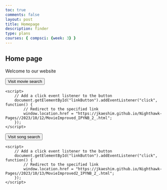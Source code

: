 ```yaml
---
toc: true
comments: false
layout: post
title: Homepage
description: finder
type: plans
courses: { compsci: {week: 3} }
---
```

## Home page
Welcome to our website
<html>
<head>
    <title>visit website</title>
</head>
<body>
    <button id="linkButton">Visit movie search</button>

    <script>
        // Add a click event listener to the button
        document.getElementById("linkButton").addEventListener("click", function() {
            // Redirect to the specified link
            window.location.href = "https://jkaeshim.github.io/Nighthawk-Pages//2023/10/12/MovieImproved_IPYNB_2_.html";
        });
    </script>
</body>
</html>
<html>
<head>
    <title>visit website</title>
</head>
<body>
    <button id="linkButton">Visit song search</button>

    <script>
        // Add a click event listener to the button
        document.getElementById("linkButton").addEventListener("click", function() {
            // Redirect to the specified link
            window.location.href = "https://jkaeshim.github.io/Nighthawk-Pages//2023/10/13/MovieImproved2_IPYNB_2_.html";
        });
    </script>
</body>
</html>




